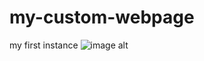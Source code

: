 # my-custom-webpage
my first instance 
![image alt](https://github.com/Tatenda-Prince/my-custom-webpage-/blob/767debb7b88ff42c6e9306b34f8ad6dced7436a4/aa.png)
